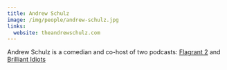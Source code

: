 ```yaml
---
title: Andrew Schulz
image: /img/people/andrew-schulz.jpg
links:
  website: theandrewschulz.com
---
```


Andrew Schulz is a comedian and co-host of two podcasts: [Flagrant
2](https://www.youtube.com/channel/UC5PstSsGrRwj2o6asQpC4Rg) and [Brilliant
Idiots](https://www.youtube.com/c/BrilliantIdiotsPod/)
